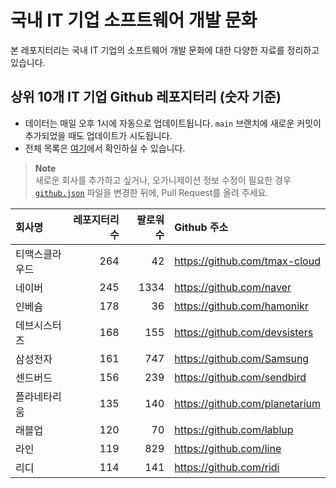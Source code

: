 # 국내 IT 기업 소프트웨어 개발 문화
본 레포지터리는 국내 IT 기업의 소프트웨어 개발 문화에 대한 다양한 자료를 정리하고 있습니다.

## 상위 10개 IT 기업 Github 레포지터리 (숫자 기준)

- 데이터는 매일 오후 1시에 자동으로 업데이트됩니다. `main` 브랜치에 새로운 커밋이 추가되었을 때도 업데이트가 시도됩니다.
- 전체 목록은 [여기](./github.md)에서 확인하실 수 있습니다.

> **Note**<br />
> 새로운 회사를 추가하고 싶거나, 오가니제이션 정보 수정이 필요한 경우 [`github.json`](./github.json) 파일을 변경한 뒤에, Pull Request를 올려 주세요.

<!-- MARKDOWN_TABLE(GITHUB): START -->

| **회사명** | **레포지터리 수** | **팔로워 수** | **Github 주소** |
|:---|---:|---:|:---|
| 티맥스클라우드 | 264 | 42 | https://github.com/tmax-cloud |
| 네이버 | 245 | 1334 | https://github.com/naver |
| 인베슘 | 178 | 36 | https://github.com/hamonikr |
| 데브시스터즈 | 168 | 155 | https://github.com/devsisters |
| 삼성전자 | 161 | 747 | https://github.com/Samsung |
| 센드버드 | 156 | 239 | https://github.com/sendbird |
| 플라네타리움 | 135 | 140 | https://github.com/planetarium |
| 래블업 | 120 | 70 | https://github.com/lablup |
| 라인 | 119 | 829 | https://github.com/line |
| 리디 | 114 | 141 | https://github.com/ridi |

<!-- MARKDOWN_TABLE(GITHUB): END -->
